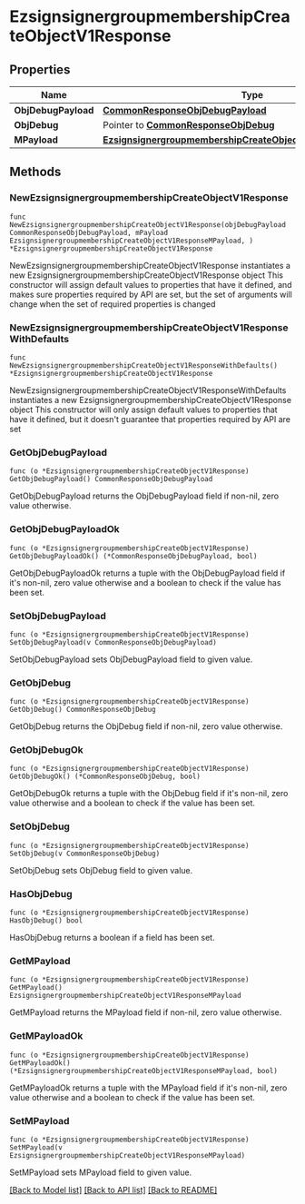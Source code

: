 # EzsignsignergroupmembershipCreateObjectV1Response

## Properties

Name | Type | Description | Notes
------------ | ------------- | ------------- | -------------
**ObjDebugPayload** | [**CommonResponseObjDebugPayload**](CommonResponseObjDebugPayload.md) |  | 
**ObjDebug** | Pointer to [**CommonResponseObjDebug**](CommonResponseObjDebug.md) |  | [optional] 
**MPayload** | [**EzsignsignergroupmembershipCreateObjectV1ResponseMPayload**](EzsignsignergroupmembershipCreateObjectV1ResponseMPayload.md) |  | 

## Methods

### NewEzsignsignergroupmembershipCreateObjectV1Response

`func NewEzsignsignergroupmembershipCreateObjectV1Response(objDebugPayload CommonResponseObjDebugPayload, mPayload EzsignsignergroupmembershipCreateObjectV1ResponseMPayload, ) *EzsignsignergroupmembershipCreateObjectV1Response`

NewEzsignsignergroupmembershipCreateObjectV1Response instantiates a new EzsignsignergroupmembershipCreateObjectV1Response object
This constructor will assign default values to properties that have it defined,
and makes sure properties required by API are set, but the set of arguments
will change when the set of required properties is changed

### NewEzsignsignergroupmembershipCreateObjectV1ResponseWithDefaults

`func NewEzsignsignergroupmembershipCreateObjectV1ResponseWithDefaults() *EzsignsignergroupmembershipCreateObjectV1Response`

NewEzsignsignergroupmembershipCreateObjectV1ResponseWithDefaults instantiates a new EzsignsignergroupmembershipCreateObjectV1Response object
This constructor will only assign default values to properties that have it defined,
but it doesn't guarantee that properties required by API are set

### GetObjDebugPayload

`func (o *EzsignsignergroupmembershipCreateObjectV1Response) GetObjDebugPayload() CommonResponseObjDebugPayload`

GetObjDebugPayload returns the ObjDebugPayload field if non-nil, zero value otherwise.

### GetObjDebugPayloadOk

`func (o *EzsignsignergroupmembershipCreateObjectV1Response) GetObjDebugPayloadOk() (*CommonResponseObjDebugPayload, bool)`

GetObjDebugPayloadOk returns a tuple with the ObjDebugPayload field if it's non-nil, zero value otherwise
and a boolean to check if the value has been set.

### SetObjDebugPayload

`func (o *EzsignsignergroupmembershipCreateObjectV1Response) SetObjDebugPayload(v CommonResponseObjDebugPayload)`

SetObjDebugPayload sets ObjDebugPayload field to given value.


### GetObjDebug

`func (o *EzsignsignergroupmembershipCreateObjectV1Response) GetObjDebug() CommonResponseObjDebug`

GetObjDebug returns the ObjDebug field if non-nil, zero value otherwise.

### GetObjDebugOk

`func (o *EzsignsignergroupmembershipCreateObjectV1Response) GetObjDebugOk() (*CommonResponseObjDebug, bool)`

GetObjDebugOk returns a tuple with the ObjDebug field if it's non-nil, zero value otherwise
and a boolean to check if the value has been set.

### SetObjDebug

`func (o *EzsignsignergroupmembershipCreateObjectV1Response) SetObjDebug(v CommonResponseObjDebug)`

SetObjDebug sets ObjDebug field to given value.

### HasObjDebug

`func (o *EzsignsignergroupmembershipCreateObjectV1Response) HasObjDebug() bool`

HasObjDebug returns a boolean if a field has been set.

### GetMPayload

`func (o *EzsignsignergroupmembershipCreateObjectV1Response) GetMPayload() EzsignsignergroupmembershipCreateObjectV1ResponseMPayload`

GetMPayload returns the MPayload field if non-nil, zero value otherwise.

### GetMPayloadOk

`func (o *EzsignsignergroupmembershipCreateObjectV1Response) GetMPayloadOk() (*EzsignsignergroupmembershipCreateObjectV1ResponseMPayload, bool)`

GetMPayloadOk returns a tuple with the MPayload field if it's non-nil, zero value otherwise
and a boolean to check if the value has been set.

### SetMPayload

`func (o *EzsignsignergroupmembershipCreateObjectV1Response) SetMPayload(v EzsignsignergroupmembershipCreateObjectV1ResponseMPayload)`

SetMPayload sets MPayload field to given value.



[[Back to Model list]](../README.md#documentation-for-models) [[Back to API list]](../README.md#documentation-for-api-endpoints) [[Back to README]](../README.md)


